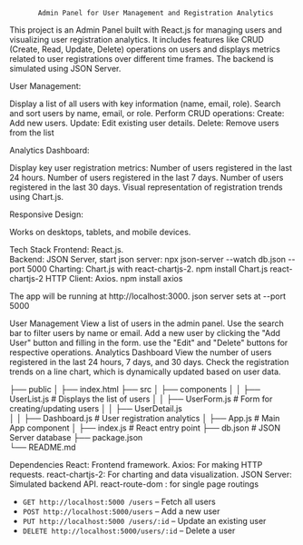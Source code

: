            Admin Panel for User Management and Registration Analytics


This project is an Admin Panel built with React.js for managing users and visualizing user registration analytics. It includes features like CRUD (Create, Read, Update, Delete) operations on users and displays metrics related to user registrations over different time frames. The backend is simulated using JSON Server.


User Management:

Display a list of all users with key information (name, email, role).
Search and sort users by name, email, or role.
Perform CRUD operations:
Create: Add new users.
Update: Edit existing user details.
Delete: Remove users from the list


Analytics Dashboard:

Display key user registration metrics:
Number of users registered in the last 24 hours.
Number of users registered in the last 7 days.
Number of users registered in the last 30 days.
Visual representation of registration trends using Chart.js.


Responsive Design:

Works on desktops, tablets, and mobile devices.

Tech Stack
Frontend: React.js.  
Backend: JSON Server,  start json server:  npx json-server --watch db.json --port 5000
Charting: Chart.js with react-chartjs-2.  npm install  Chart.js  react-chartjs-2
HTTP Client: Axios.  npm install axios


The app will be running at http://localhost:3000.  json server sets at --port 5000

User Management
View a list of users in the admin panel.
Use the search bar to filter users by name or email.
Add a new user by clicking the "Add User" button and filling in the form. use the "Edit" and "Delete" buttons for respective operations.
Analytics Dashboard
View the number of users registered in the last 24 hours, 7 days, and 30 days.
Check the registration trends on a line chart, which is dynamically updated based on user data.


├── public
│   ├── index.html
├── src
│   ├── components
│   │   ├── UserList.js         # Displays the list of users
│   │   ├── UserForm.js         # Form for creating/updating users
│   │   ├── UserDetail.js     
│   │   ├── Dashboard.js        # User registration analytics
│   ├── App.js                  # Main App component
│   ├── index.js                # React entry point
├── db.json                     # JSON Server database
├── package.json                
└── README.md



Dependencies
React: Frontend framework.
Axios: For making HTTP requests.
react-chartjs-2: For charting and data visualization.
JSON Server: Simulated backend API.
react-route-dom : for single page routings


- `GET http://localhost:5000 /users` – Fetch all users
- `POST http://localhost:5000/users` – Add a new user
- `PUT http://localhost:5000 /users/:id` – Update an existing user
- `DELETE http://localhost:5000/users/:id` – Delete a user